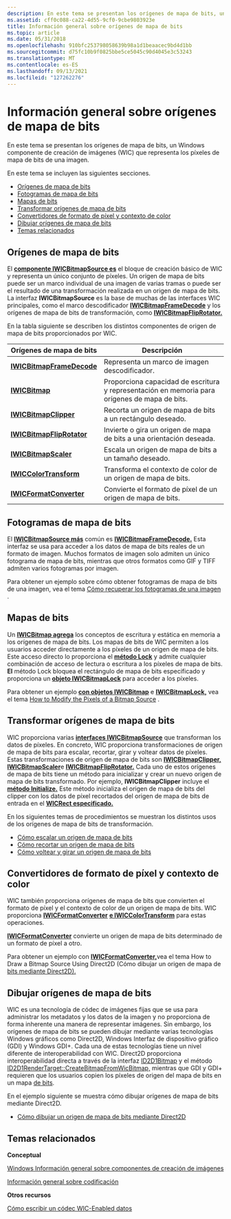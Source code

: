 ```yaml
---
description: En este tema se presentan los orígenes de mapa de bits, un Windows componente de creación de imágenes (WIC) que representa los píxeles de mapa de bits de una imagen.
ms.assetid: cff0c088-ca22-4d55-9cf0-9cbe9803923e
title: Información general sobre orígenes de mapa de bits
ms.topic: article
ms.date: 05/31/2018
ms.openlocfilehash: 910bfc253798058639b98a1d1beaacec9bd4d1bb
ms.sourcegitcommit: d75fc10b9f0825bbe5ce5045c90d4045e3c53243
ms.translationtype: MT
ms.contentlocale: es-ES
ms.lasthandoff: 09/13/2021
ms.locfileid: "127262276"
---
```

# <a name="bitmap-sources-overview"></a>Información general sobre orígenes de mapa de bits

En este tema se presentan los orígenes de mapa de bits, un Windows componente de creación de imágenes (WIC) que representa los píxeles de mapa de bits de una imagen.

En este tema se incluyen las siguientes secciones.

-   [Orígenes de mapa de bits](#bitmap-sources-overview)
-   [Fotogramas de mapa de bits](#bitmap-frames)
-   [Mapas de bits](#bitmap-sources-overview)
-   [Transformar orígenes de mapa de bits](#transform-bitmap-sources)
-   [Convertidores de formato de píxel y contexto de color](#pixel-format-and-color-context-converters)
-   [Dibujar orígenes de mapa de bits](#drawing-bitmap-sources)
-   [Temas relacionados](#related-topics)

## <a name="bitmap-sources"></a>Orígenes de mapa de bits

El [**componente IWICBitmapSource es**](/windows/desktop/api/Wincodec/nn-wincodec-iwicbitmapsource) el bloque de creación básico de WIC y representa un único conjunto de píxeles. Un origen de mapa de bits puede ser un marco individual de una imagen de varias tramas o puede ser el resultado de una transformación realizada en un origen de mapa de bits. La interfaz **IWICBitmapSource** es la base de muchas de las interfaces WIC principales, como el marco descodificador [**IWICBitmapFrameDecode**](/windows/desktop/api/Wincodec/nn-wincodec-iwicbitmapframedecode) y los orígenes de mapa de bits de transformación, como [**IWICBitmapFlipRotator.**](/windows/desktop/api/Wincodec/nn-wincodec-iwicbitmapfliprotator)

En la tabla siguiente se describen los distintos componentes de origen de mapa de bits proporcionados por WIC.



| Orígenes de mapa de bits                                                    | Descripción                                                          |
|-------------------------------------------------------------------|----------------------------------------------------------------------|
| [**IWICBitmapFrameDecode**](/windows/desktop/api/Wincodec/nn-wincodec-iwicbitmapframedecode) | Representa un marco de imagen descodificador.                                    |
| [**IWICBitmap**](/windows/desktop/api/Wincodec/nn-wincodec-iwicbitmap)                       | Proporciona capacidad de escritura y representación en memoria para orígenes de mapa de bits. |
| [**IWICBitmapClipper**](/windows/desktop/api/Wincodec/nn-wincodec-iwicbitmapclipper)         | Recorta un origen de mapa de bits a un rectángulo deseado.                        |
| [**IWICBitmapFlipRotator**](/windows/desktop/api/Wincodec/nn-wincodec-iwicbitmapfliprotator) | Invierte o gira un origen de mapa de bits a una orientación deseada.       |
| [**IWICBitmapScaler**](/windows/desktop/api/Wincodec/nn-wincodec-iwicbitmapscaler)           | Escala un origen de mapa de bits a un tamaño deseado.                            |
| [**IWICColorTransform**](/windows/desktop/api/Wincodec/nn-wincodec-iwiccolortransform)       | Transforma el contexto de color de un origen de mapa de bits.                     |
| [**IWICFormatConverter**](/windows/desktop/api/Wincodec/nn-wincodec-iwicformatconverter)     | Convierte el formato de píxel de un origen de mapa de bits.                        |



 

## <a name="bitmap-frames"></a>Fotogramas de mapa de bits

El [**IWICBitmapSource más**](/windows/desktop/api/Wincodec/nn-wincodec-iwicbitmapsource) común es [**IWICBitmapFrameDecode.**](/windows/desktop/api/Wincodec/nn-wincodec-iwicbitmapframedecode) Esta interfaz se usa para acceder a los datos de mapa de bits reales de un formato de imagen. Muchos formatos de imagen solo admiten un único fotograma de mapa de bits, mientras que otros formatos como GIF y TIFF admiten varios fotogramas por imagen.

Para obtener un ejemplo sobre cómo obtener fotogramas de mapa de bits de una imagen, vea el tema [Cómo recuperar los fotogramas de una imagen](https://www.bing.com/search?q=How+to+Retrieve+the+Frames+of+an+Image) .

## <a name="bitmaps"></a>Mapas de bits

Un [**IWICBitmap agrega**](/windows/desktop/api/Wincodec/nn-wincodec-iwicbitmap) los conceptos de escritura y estática en memoria a los orígenes de mapa de bits. Los mapas de bits de WIC permiten a los usuarios acceder directamente a los píxeles de un origen de mapa de bits. Este acceso directo lo proporciona el [**método Lock**](/windows/desktop/api/Wincodec/nf-wincodec-iwicbitmap-lock) y admite cualquier combinación de acceso de lectura o escritura a los píxeles de mapa de bits. **El** método Lock bloquea el rectángulo de mapa de bits especificado y proporciona un [**objeto IWICBitmapLock**](/windows/desktop/api/Wincodec/nn-wincodec-iwicbitmaplock) para acceder a los píxeles.

Para obtener un ejemplo [**con objetos IWICBitmap**](/windows/desktop/api/Wincodec/nn-wincodec-iwicbitmap) e [**IWICBitmapLock,**](/windows/desktop/api/Wincodec/nn-wincodec-iwicbitmaplock) vea el tema [How to Modify the Pixels of a Bitmap Source](-wic-bitmapsources-howto-modifypixels.md) .

## <a name="transform-bitmap-sources"></a>Transformar orígenes de mapa de bits

WIC proporciona varias [**interfaces IWICBitmapSource**](/windows/desktop/api/Wincodec/nn-wincodec-iwicbitmapsource) que transforman los datos de píxeles. En concreto, WIC proporciona transformaciones de origen de mapa de bits para escalar, recortar, girar y voltear datos de píxeles. Estas transformaciones de origen de mapa de bits son [**IWICBitmapClipper,**](/windows/desktop/api/Wincodec/nn-wincodec-iwicbitmapclipper) [**IWICBitmapScaler**](/windows/desktop/api/Wincodec/nn-wincodec-iwicbitmapscaler)e [**IWICBitmapFlipRotator.**](/windows/desktop/api/Wincodec/nn-wincodec-iwicbitmapfliprotator) Cada uno de estos orígenes de mapa de bits tiene un método para inicializar y crear un nuevo origen de mapa de bits transformado. Por ejemplo, **IWICBitmapClipper** incluye el [**método Initialize.**](/windows/desktop/api/Wincodec/nf-wincodec-iwicbitmapclipper-initialize) Este método inicializa el origen de mapa de bits del clipper con los datos de píxel recortados del origen de mapa de bits de entrada en el [**WICRect especificado.**](/windows/desktop/api/Wincodec/ns-wincodec-wicrect)

En los siguientes temas de procedimientos se muestran los distintos usos de los orígenes de mapa de bits de transformación.

-   [Cómo escalar un origen de mapa de bits](-wic-bitmapsources-howto-scale.md)
-   [Cómo recortar un origen de mapa de bits](-wic-bitmapsources-howto-clip.md)
-   [Cómo voltear y girar un origen de mapa de bits](-wic-bitmapsources-howto-flipandrotate.md)

## <a name="pixel-format-and-color-context-converters"></a>Convertidores de formato de píxel y contexto de color

WIC también proporciona orígenes de mapa de bits que convierten el formato de píxel y el contexto de color de un origen de mapa de bits. WIC proporciona [**IWICFormatConverter**](/windows/desktop/api/Wincodec/nn-wincodec-iwicformatconverter) [**e IWICColorTransform**](/windows/desktop/api/Wincodec/nn-wincodec-iwiccolortransform) para estas operaciones.

[**IWICFormatConverter**](/windows/desktop/api/Wincodec/nn-wincodec-iwicformatconverter) convierte un origen de mapa de bits determinado de un formato de píxel a otro.

Para obtener un ejemplo con [**IWICFormatConverter,**](/windows/desktop/api/Wincodec/nn-wincodec-iwicformatconverter)vea el tema How to Draw a Bitmap Source Using Direct2D (Cómo dibujar un origen de mapa de [bits mediante Direct2D).](-wic-bitmapsources-howto-drawusingd2d.md)

## <a name="drawing-bitmap-sources"></a>Dibujar orígenes de mapa de bits

WIC es una tecnología de códec de imágenes fijas que se usa para administrar los metadatos y los datos de la imagen y no proporciona de forma inherente una manera de representar imágenes. Sin embargo, los orígenes de mapa de bits se pueden dibujar mediante varias tecnologías Windows gráficos como Direct2D, Windows Interfaz de dispositivo gráfico (GDI) y Windows GDI+. Cada una de estas tecnologías tiene un nivel diferente de interoperabilidad con WIC. Direct2D proporciona interoperabilidad directa a través de la interfaz [ID2D1Bitmap](../direct2d/render-targets-overview.md) y el método [ID2D1RenderTarget::CreateBitmapFromWicBitmap,](../direct2d/id2d1rendertarget-createbitmapfromwicbitmap.md) mientras que GDI y GDI+ requieren que los usuarios copien los píxeles de origen del mapa de bits en un mapa [de bits](../gdi/bitmaps.md).

En el ejemplo siguiente se muestra cómo dibujar orígenes de mapa de bits mediante Direct2D.

-   [Cómo dibujar un origen de mapa de bits mediante Direct2D](-wic-bitmapsources-howto-drawusingd2d.md)

## <a name="related-topics"></a>Temas relacionados

<dl> <dt>

**Conceptual**
</dt> <dt>

[Windows Información general sobre componentes de creación de imágenes](-wic-about-windows-imaging-codec.md)
</dt> <dt>

[Información general sobre codificación](-wic-creating-encoder.md)
</dt> <dt>

**Otros recursos**
</dt> <dt>

[Cómo escribir un códec WIC-Enabled datos](-wic-howtowriteacodec.md)
</dt> </dl>

 

 
